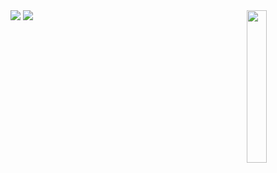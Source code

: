 <body>
  <img src="https://imgur.com/7gPmWMt.png" width="25%" align="right" />
  <img src="https://readme-typing-svg.demolab.com?font=Fira+Code&pause=1000&color=F77209&random=false&width=435&lines=I+won't+forget+the+past.+The+past+has+made+us+who+we+are.+Every+second%2C+every+action%2C+is+linked+to+us+since+then." />
  <img src="https://lanyard.kyrie25.me/api/892048596164309043?waveColor=8B8BFA&waveSpotifyColor=B48EF7&gradient=7E37F9-B48EF7-E568C4&imgStyle=square"  />
</body>
